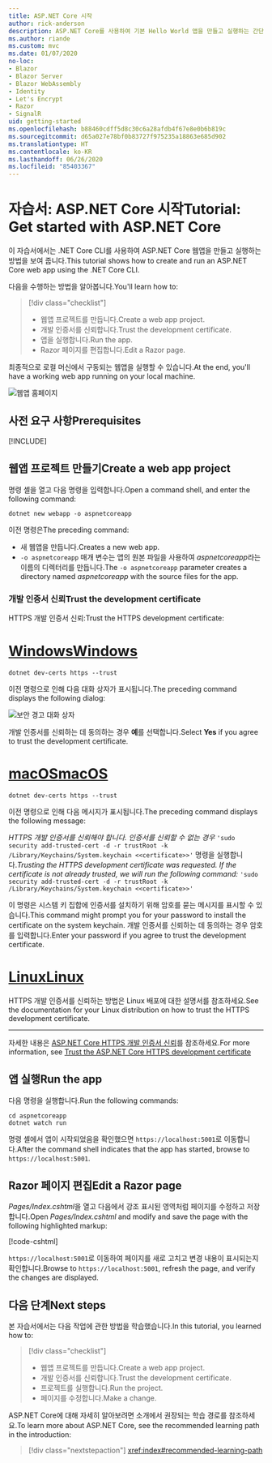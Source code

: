```yaml
---
title: ASP.NET Core 시작
author: rick-anderson
description: ASP.NET Core를 사용하여 기본 Hello World 앱을 만들고 실행하는 간단한 자습서입니다.
ms.author: riande
ms.custom: mvc
ms.date: 01/07/2020
no-loc:
- Blazor
- Blazor Server
- Blazor WebAssembly
- Identity
- Let's Encrypt
- Razor
- SignalR
uid: getting-started
ms.openlocfilehash: b88460cdff5d8c30c6a28afdb4f67e8e0b6b819c
ms.sourcegitcommit: d65a027e78bf0b83727f975235a18863e685d902
ms.translationtype: HT
ms.contentlocale: ko-KR
ms.lasthandoff: 06/26/2020
ms.locfileid: "85403367"
---
```

# <a name="tutorial-get-started-with-aspnet-core"></a><span data-ttu-id="ece4e-103">자습서: ASP.NET Core 시작</span><span class="sxs-lookup"><span data-stu-id="ece4e-103">Tutorial: Get started with ASP.NET Core</span></span>

<span data-ttu-id="ece4e-104">이 자습서에서는 .NET Core CLI를 사용하여 ASP.NET Core 웹앱을 만들고 실행하는 방법을 보여 줍니다.</span><span class="sxs-lookup"><span data-stu-id="ece4e-104">This tutorial shows how to create and run an ASP.NET Core web app using the .NET Core CLI.</span></span>

<span data-ttu-id="ece4e-105">다음을 수행하는 방법을 알아봅니다.</span><span class="sxs-lookup"><span data-stu-id="ece4e-105">You'll learn how to:</span></span>

> [!div class="checklist"]
> * <span data-ttu-id="ece4e-106">웹앱 프로젝트를 만듭니다.</span><span class="sxs-lookup"><span data-stu-id="ece4e-106">Create a web app project.</span></span>
> * <span data-ttu-id="ece4e-107">개발 인증서를 신뢰합니다.</span><span class="sxs-lookup"><span data-stu-id="ece4e-107">Trust the development certificate.</span></span>
> * <span data-ttu-id="ece4e-108">앱을 실행합니다.</span><span class="sxs-lookup"><span data-stu-id="ece4e-108">Run the app.</span></span>
> * <span data-ttu-id="ece4e-109">Razor 페이지를 편집합니다.</span><span class="sxs-lookup"><span data-stu-id="ece4e-109">Edit a Razor page.</span></span>

<span data-ttu-id="ece4e-110">최종적으로 로컬 머신에서 구동되는 웹앱을 실행할 수 있습니다.</span><span class="sxs-lookup"><span data-stu-id="ece4e-110">At the end, you'll have a working web app running on your local machine.</span></span>

![웹앱 홈페이지](_static/home-page.png)

## <a name="prerequisites"></a><span data-ttu-id="ece4e-112">사전 요구 사항</span><span class="sxs-lookup"><span data-stu-id="ece4e-112">Prerequisites</span></span>

[!INCLUDE[](~/includes/3.1-SDK.md)]

## <a name="create-a-web-app-project"></a><span data-ttu-id="ece4e-113">웹앱 프로젝트 만들기</span><span class="sxs-lookup"><span data-stu-id="ece4e-113">Create a web app project</span></span>

<span data-ttu-id="ece4e-114">명령 셸을 열고 다음 명령을 입력합니다.</span><span class="sxs-lookup"><span data-stu-id="ece4e-114">Open a command shell, and enter the following command:</span></span>

```dotnetcli
dotnet new webapp -o aspnetcoreapp
```

<span data-ttu-id="ece4e-115">이전 명령은</span><span class="sxs-lookup"><span data-stu-id="ece4e-115">The preceding command:</span></span>

* <span data-ttu-id="ece4e-116">새 웹앱을 만듭니다.</span><span class="sxs-lookup"><span data-stu-id="ece4e-116">Creates a new web app.</span></span>  
* <span data-ttu-id="ece4e-117">`-o aspnetcoreapp` 매개 변수는 앱의 원본 파일을 사용하여 *aspnetcoreapp*라는 이름의 디렉터리를 만듭니다.</span><span class="sxs-lookup"><span data-stu-id="ece4e-117">The `-o aspnetcoreapp` parameter creates a directory named *aspnetcoreapp* with the source files for the app.</span></span>

### <a name="trust-the-development-certificate"></a><span data-ttu-id="ece4e-118">개발 인증서 신뢰</span><span class="sxs-lookup"><span data-stu-id="ece4e-118">Trust the development certificate</span></span>

<span data-ttu-id="ece4e-119">HTTPS 개발 인증서 신뢰:</span><span class="sxs-lookup"><span data-stu-id="ece4e-119">Trust the HTTPS development certificate:</span></span>

# <a name="windows"></a>[<span data-ttu-id="ece4e-120">Windows</span><span class="sxs-lookup"><span data-stu-id="ece4e-120">Windows</span></span>](#tab/windows)

```dotnetcli
dotnet dev-certs https --trust
```

<span data-ttu-id="ece4e-121">이전 명령으로 인해 다음 대화 상자가 표시됩니다.</span><span class="sxs-lookup"><span data-stu-id="ece4e-121">The preceding command displays the following dialog:</span></span>

![보안 경고 대화 상자](~/getting-started/_static/cert.png)

<span data-ttu-id="ece4e-123">개발 인증서를 신뢰하는 데 동의하는 경우 **예**를 선택합니다.</span><span class="sxs-lookup"><span data-stu-id="ece4e-123">Select **Yes** if you agree to trust the development certificate.</span></span>

# <a name="macos"></a>[<span data-ttu-id="ece4e-124">macOS</span><span class="sxs-lookup"><span data-stu-id="ece4e-124">macOS</span></span>](#tab/macos)

```dotnetcli
dotnet dev-certs https --trust
```

<span data-ttu-id="ece4e-125">이전 명령으로 인해 다음 메시지가 표시됩니다.</span><span class="sxs-lookup"><span data-stu-id="ece4e-125">The preceding command displays the following message:</span></span>

<span data-ttu-id="ece4e-126">*HTTPS 개발 인증서를 신뢰해야 합니다. 인증서를 신뢰할 수 없는 경우*  `'sudo security add-trusted-cert -d -r trustRoot -k /Library/Keychains/System.keychain <<certificate>>'` 명령을 실행합니다.</span><span class="sxs-lookup"><span data-stu-id="ece4e-126">*Trusting the HTTPS development certificate was requested. If the certificate is not already trusted, we will run the following command:* `'sudo security add-trusted-cert -d -r trustRoot -k /Library/Keychains/System.keychain <<certificate>>'`</span></span>

<span data-ttu-id="ece4e-127">이 명령은 시스템 키 집합에 인증서를 설치하기 위해 암호를 묻는 메시지를 표시할 수 있습니다.</span><span class="sxs-lookup"><span data-stu-id="ece4e-127">This command might prompt you for your password to install the certificate on the system keychain.</span></span> <span data-ttu-id="ece4e-128">개발 인증서를 신뢰하는 데 동의하는 경우 암호를 입력합니다.</span><span class="sxs-lookup"><span data-stu-id="ece4e-128">Enter your password if you agree to trust the development certificate.</span></span>

# <a name="linux"></a>[<span data-ttu-id="ece4e-129">Linux</span><span class="sxs-lookup"><span data-stu-id="ece4e-129">Linux</span></span>](#tab/linux)

<span data-ttu-id="ece4e-130">HTTPS 개발 인증서를 신뢰하는 방법은 Linux 배포에 대한 설명서를 참조하세요.</span><span class="sxs-lookup"><span data-stu-id="ece4e-130">See the documentation for your Linux distribution on how to trust the HTTPS development certificate.</span></span>

---

<span data-ttu-id="ece4e-131">자세한 내용은 [ASP.NET Core HTTPS 개발 인증서 신뢰](xref:security/enforcing-ssl#trust-the-aspnet-core-https-development-certificate-on-windows-and-macos)를 참조하세요.</span><span class="sxs-lookup"><span data-stu-id="ece4e-131">For more information, see [Trust the ASP.NET Core HTTPS development certificate](xref:security/enforcing-ssl#trust-the-aspnet-core-https-development-certificate-on-windows-and-macos)</span></span>

## <a name="run-the-app"></a><span data-ttu-id="ece4e-132">앱 실행</span><span class="sxs-lookup"><span data-stu-id="ece4e-132">Run the app</span></span>

<span data-ttu-id="ece4e-133">다음 명령을 실행합니다.</span><span class="sxs-lookup"><span data-stu-id="ece4e-133">Run the following commands:</span></span>

```dotnetcli
cd aspnetcoreapp
dotnet watch run
```

<span data-ttu-id="ece4e-134">명령 셸에서 앱이 시작되었음을 확인했으면 `https://localhost:5001`로 이동합니다.</span><span class="sxs-lookup"><span data-stu-id="ece4e-134">After the command shell indicates that the app has started, browse to `https://localhost:5001`.</span></span>

## <a name="edit-a-razor-page"></a><span data-ttu-id="ece4e-135">Razor 페이지 편집</span><span class="sxs-lookup"><span data-stu-id="ece4e-135">Edit a Razor page</span></span>

<span data-ttu-id="ece4e-136">*Pages/Index.cshtml*을 열고 다음에서 강조 표시된 영역처럼 페이지를 수정하고 저장합니다.</span><span class="sxs-lookup"><span data-stu-id="ece4e-136">Open *Pages/Index.cshtml* and modify and save the page with the following highlighted markup:</span></span>

[!code-cshtml[](sample/index.cshtml?highlight=9)]

<span data-ttu-id="ece4e-137">`https://localhost:5001`로 이동하여 페이지를 새로 고치고 변경 내용이 표시되는지 확인합니다.</span><span class="sxs-lookup"><span data-stu-id="ece4e-137">Browse to `https://localhost:5001`, refresh the page, and verify the changes are displayed.</span></span>

## <a name="next-steps"></a><span data-ttu-id="ece4e-138">다음 단계</span><span class="sxs-lookup"><span data-stu-id="ece4e-138">Next steps</span></span>

<span data-ttu-id="ece4e-139">본 자습서에서는 다음 작업에 관한 방법을 학습했습니다.</span><span class="sxs-lookup"><span data-stu-id="ece4e-139">In this tutorial, you learned how to:</span></span>

> [!div class="checklist"]
> * <span data-ttu-id="ece4e-140">웹앱 프로젝트를 만듭니다.</span><span class="sxs-lookup"><span data-stu-id="ece4e-140">Create a web app project.</span></span>
> * <span data-ttu-id="ece4e-141">개발 인증서를 신뢰합니다.</span><span class="sxs-lookup"><span data-stu-id="ece4e-141">Trust the development certificate.</span></span>
> * <span data-ttu-id="ece4e-142">프로젝트를 실행합니다.</span><span class="sxs-lookup"><span data-stu-id="ece4e-142">Run the project.</span></span>
> * <span data-ttu-id="ece4e-143">페이지를 수정합니다.</span><span class="sxs-lookup"><span data-stu-id="ece4e-143">Make a change.</span></span>

<span data-ttu-id="ece4e-144">ASP.NET Core에 대해 자세히 알아보려면 소개에서 권장되는 학습 경로를 참조하세요.</span><span class="sxs-lookup"><span data-stu-id="ece4e-144">To learn more about ASP.NET Core, see the recommended learning path in the introduction:</span></span>

> [!div class="nextstepaction"]
> <xref:index#recommended-learning-path>
